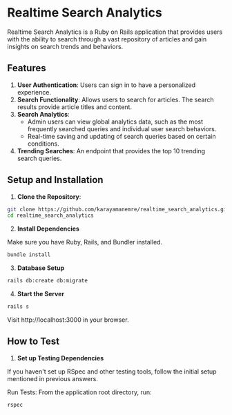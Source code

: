 # Realtime Search Analytics

Realtime Search Analytics is a Ruby on Rails application that provides users with the ability to search through a vast repository of articles and gain insights on search trends and behaviors.

## Features

1. **User Authentication**: Users can sign in to have a personalized experience.
2. **Search Functionality**: Allows users to search for articles. The search results provide article titles and content.
3. **Search Analytics**:
   - Admin users can view global analytics data, such as the most frequently searched queries and individual user search behaviors.
   - Real-time saving and updating of search queries based on certain conditions.
4. **Trending Searches**: An endpoint that provides the top 10 trending search queries.

## Setup and Installation

1. **Clone the Repository**:

```bash
git clone https://github.com/karayamanemre/realtime_search_analytics.git
cd realtime_search_analytics
```

2. **Install Dependencies**

Make sure you have Ruby, Rails, and Bundler installed.

```bash
bundle install
```

3. **Database Setup**

```bash
rails db:create db:migrate
```

4. **Start the Server**

```bash
rails s
```

Visit http://localhost:3000 in your browser.

## How to Test

1. **Set up Testing Dependencies**

If you haven't set up RSpec and other testing tools, follow the initial setup mentioned in previous answers.

Run Tests:
From the application root directory, run:

```bash
rspec
```
